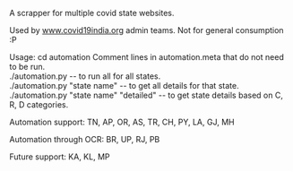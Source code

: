 A scrapper for multiple covid state websites.

Used by www.covid19india.org admin teams. Not for general consumption :P

Usage:
cd automation
Comment lines in automation.meta that do not need to be run.  
  ./automation.py -- to run all for all states.  
  ./automation.py "state name" -- to get all details for that state.  
  ./automation.py "state name" "detailed" -- to get state details based on C, R, D categories.  

Automation support:
TN, AP, OR, AS, TR, CH, PY, LA, GJ, MH

Automation through OCR:
BR, UP, RJ, PB

Future support:
KA, KL, MP
